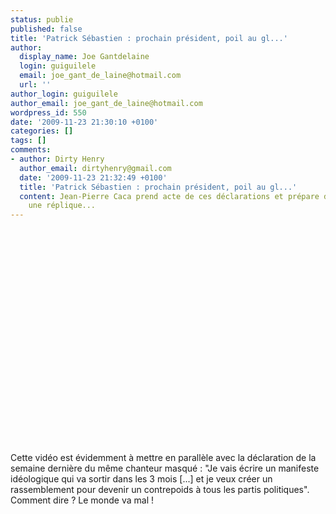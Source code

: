 ```yaml
---
status: publie
published: false
title: 'Patrick Sébastien : prochain président, poil au gl...'
author:
  display_name: Joe Gantdelaine
  login: guiguilele
  email: joe_gant_de_laine@hotmail.com
  url: ''
author_login: guiguilele
author_email: joe_gant_de_laine@hotmail.com
wordpress_id: 550
date: '2009-11-23 21:30:10 +0100'
categories: []
tags: []
comments:
- author: Dirty Henry
  author_email: dirtyhenry@gmail.com
  date: '2009-11-23 21:32:49 +0100'
  title: 'Patrick Sébastien : prochain président, poil au gl...'
  content: Jean-Pierre Caca prend acte de ces déclarations et prépare d'ores-et-déjà
    une réplique...
---
```

<object width="500" height="344"><param name="movie" value="http://www.youtube.com/v/XbSvA51olgY&hl=fr_FR&fs=1&"></param><param name="allowFullScreen" value="true"></param><param name="allowscriptaccess" value="always"></param><embed src="http://www.youtube.com/v/XbSvA51olgY&hl=fr_FR&fs=1&" type="application/x-shockwave-flash" allowscriptaccess="always" allowfullscreen="true" width="500" height="344"></embed></object>

Cette vidéo est évidemment à mettre en parallèle avec la déclaration de la semaine dernière du même chanteur masqué : "Je vais écrire un manifeste idéologique qui va sortir dans les 3 mois [...] et je veux créer un rassemblement pour devenir un contrepoids à tous les partis politiques". Comment dire ? Le monde va mal !
